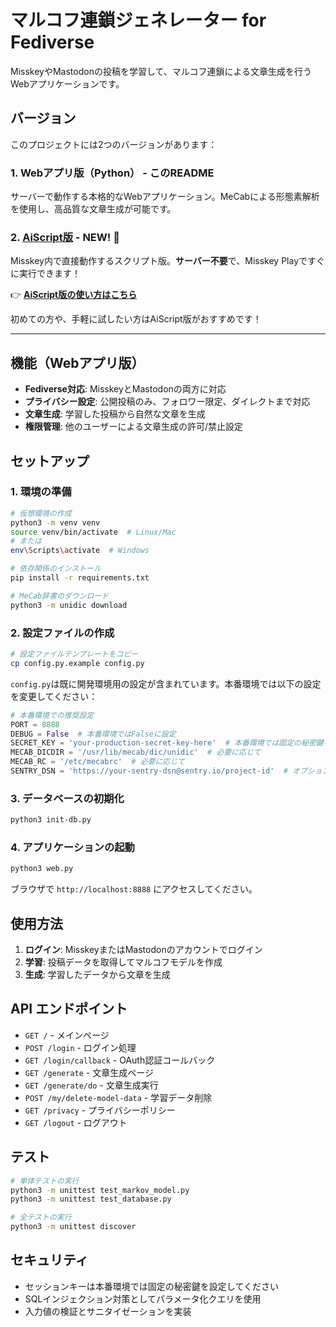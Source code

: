 # マルコフ連鎖ジェネレーター for Fediverse

MisskeyやMastodonの投稿を学習して、マルコフ連鎖による文章生成を行うWebアプリケーションです。

## バージョン

このプロジェクトには2つのバージョンがあります：

### 1. **Webアプリ版（Python）** - このREADME

サーバーで動作する本格的なWebアプリケーション。MeCabによる形態素解析を使用し、高品質な文章生成が可能です。

### 2. **[AiScript版](AISCRIPT_README.md)** - NEW! 🎉

Misskey内で直接動作するスクリプト版。**サーバー不要**で、Misskey Playですぐに実行できます！

👉 **[AiScript版の使い方はこちら](AISCRIPT_README.md)**

初めての方や、手軽に試したい方はAiScript版がおすすめです！

---

## 機能（Webアプリ版）

- **Fediverse対応**: MisskeyとMastodonの両方に対応
- **プライバシー設定**: 公開投稿のみ、フォロワー限定、ダイレクトまで対応
- **文章生成**: 学習した投稿から自然な文章を生成
- **権限管理**: 他のユーザーによる文章生成の許可/禁止設定

## セットアップ

### 1. 環境の準備

```bash
# 仮想環境の作成
python3 -m venv venv
source venv/bin/activate  # Linux/Mac
# または
env\Scripts\activate  # Windows

# 依存関係のインストール
pip install -r requirements.txt

# MeCab辞書のダウンロード
python3 -m unidic download
```

### 2. 設定ファイルの作成

```bash
# 設定ファイルテンプレートをコピー
cp config.py.example config.py
```

`config.py`は既に開発環境用の設定が含まれています。本番環境では以下の設定を変更してください：

```python
# 本番環境での推奨設定
PORT = 8888
DEBUG = False  # 本番環境ではFalseに設定
SECRET_KEY = 'your-production-secret-key-here'  # 本番環境では固定の秘密鍵を設定
MECAB_DICDIR = '/usr/lib/mecab/dic/unidic'  # 必要に応じて
MECAB_RC = '/etc/mecabrc'  # 必要に応じて
SENTRY_DSN = 'https://your-sentry-dsn@sentry.io/project-id'  # オプション
```

### 3. データベースの初期化

```bash
python3 init-db.py
```

### 4. アプリケーションの起動

```bash
python3 web.py
```

ブラウザで `http://localhost:8888` にアクセスしてください。

## 使用方法

1. **ログイン**: MisskeyまたはMastodonのアカウントでログイン
2. **学習**: 投稿データを取得してマルコフモデルを作成
3. **生成**: 学習したデータから文章を生成

## API エンドポイント

- `GET /` - メインページ
- `POST /login` - ログイン処理
- `GET /login/callback` - OAuth認証コールバック
- `GET /generate` - 文章生成ページ
- `GET /generate/do` - 文章生成実行
- `POST /my/delete-model-data` - 学習データ削除
- `GET /privacy` - プライバシーポリシー
- `GET /logout` - ログアウト

## テスト

```bash
# 単体テストの実行
python3 -m unittest test_markov_model.py
python3 -m unittest test_database.py

# 全テストの実行
python3 -m unittest discover
```

## セキュリティ

- セッションキーは本番環境では固定の秘密鍵を設定してください
- SQLインジェクション対策としてパラメータ化クエリを使用
- 入力値の検証とサニタイゼーションを実装